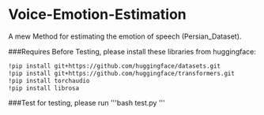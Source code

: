 # Voice-Emotion-Estimation
A mew Method for estimating the emotion of speech (Persian_Dataset). 



###Requires
Before Testing, please install these libraries from huggingface:


```bash
!pip install git+https://github.com/huggingface/datasets.git
!pip install git+https://github.com/huggingface/transformers.git
!pip install torchaudio
!pip install librosa
```


###Test
for testing, please run '''bash test.py '''
